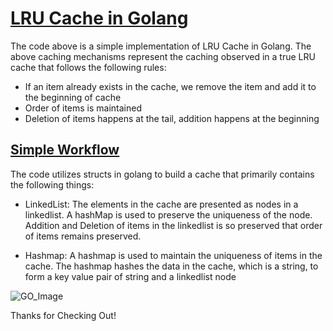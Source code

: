 # <u>LRU Cache in Golang</u>

The code above is a simple implementation of LRU Cache in Golang. The above caching mechanisms represent the caching observed in a true LRU cache that follows the following rules:

* If an item already exists in the cache, we remove the item and add it to the beginning of cache
* Order of items is maintained
* Deletion of items happens at the tail, addition happens at the beginning

## <u>Simple Workflow</u>

The code utilizes structs in golang to build a cache that primarily contains the following things:

* LinkedList: The elements in the cache are presented as nodes in a linkedlist. A hashMap is used to preserve the uniqueness of the node. Addition and Deletion of items in the linkedlist is so preserved that order of items remains preserved. 

* Hashmap: A hashmap is used to maintain the uniqueness of items in the cache. The hashmap hashes the data in the cache, which is a string, to form a key value pair of string and a linkedlist node

![GO_Image](https://img-c.udemycdn.com/course/750x422/4689134_cb97.jpg)

Thanks for Checking Out!